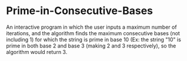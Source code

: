 # Prime-in-Consecutive-Bases
An interactive program in which the user inputs a maximum number of iterations, and the algorithm finds the maximum consecutive bases (not including 1) for which the string is prime in base 10 (Ex: the string "10" is prime in both base 2 and base 3 (making 2 and 3 respectively), so the algorithm would return 3.
